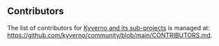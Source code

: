 ## Contributors

The list of contributors for [Kyverno and its sub-projects](https://github.com/kyverno#projects) is managed at: https://github.com/kyverno/community/blob/main/CONTRIBUTORS.md.

